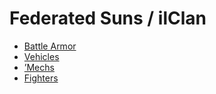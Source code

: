 # Federated Suns / ilClan 

- [Battle Armor](ilclan/battlearmor.md) 
- [Vehicles](ilclan/vehicles.md) 
- [’Mechs](ilclan/mechs.md) 
- [Fighters](ilclan/fighters.md) 

